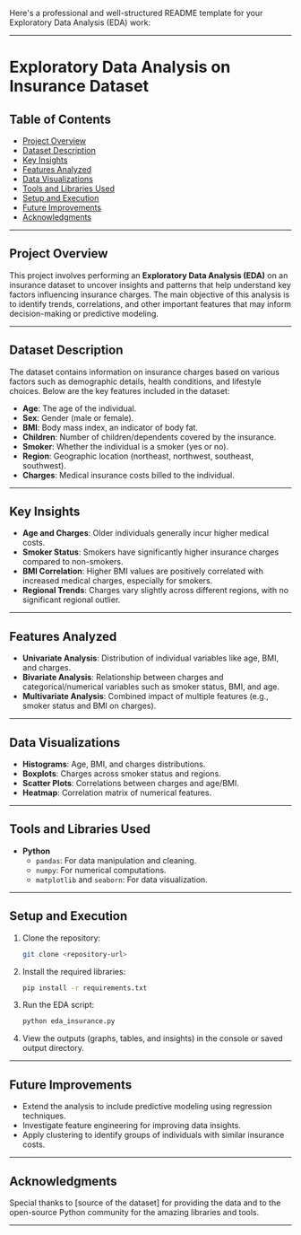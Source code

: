 Here's a professional and well-structured README template for your Exploratory Data Analysis (EDA) work:

---

# **Exploratory Data Analysis on Insurance Dataset**

## **Table of Contents**
- [Project Overview](#project-overview)  
- [Dataset Description](#dataset-description)  
- [Key Insights](#key-insights)  
- [Features Analyzed](#features-analyzed)  
- [Data Visualizations](#data-visualizations)  
- [Tools and Libraries Used](#tools-and-libraries-used)  
- [Setup and Execution](#setup-and-execution)  
- [Future Improvements](#future-improvements)  
- [Acknowledgments](#acknowledgments)  

---

## **Project Overview**  
This project involves performing an **Exploratory Data Analysis (EDA)** on an insurance dataset to uncover insights and patterns that help understand key factors influencing insurance charges. The main objective of this analysis is to identify trends, correlations, and other important features that may inform decision-making or predictive modeling.  

---

## **Dataset Description**  
The dataset contains information on insurance charges based on various factors such as demographic details, health conditions, and lifestyle choices. Below are the key features included in the dataset:  
- **Age**: The age of the individual.  
- **Sex**: Gender (male or female).  
- **BMI**: Body mass index, an indicator of body fat.  
- **Children**: Number of children/dependents covered by the insurance.  
- **Smoker**: Whether the individual is a smoker (yes or no).  
- **Region**: Geographic location (northeast, northwest, southeast, southwest).  
- **Charges**: Medical insurance costs billed to the individual.  

---

## **Key Insights**  
- **Age and Charges**: Older individuals generally incur higher medical costs.  
- **Smoker Status**: Smokers have significantly higher insurance charges compared to non-smokers.  
- **BMI Correlation**: Higher BMI values are positively correlated with increased medical charges, especially for smokers.  
- **Regional Trends**: Charges vary slightly across different regions, with no significant regional outlier.  

---

## **Features Analyzed**  
- **Univariate Analysis**: Distribution of individual variables like age, BMI, and charges.  
- **Bivariate Analysis**: Relationship between charges and categorical/numerical variables such as smoker status, BMI, and age.  
- **Multivariate Analysis**: Combined impact of multiple features (e.g., smoker status and BMI on charges).  

---

## **Data Visualizations**  
- **Histograms**: Age, BMI, and charges distributions.  
- **Boxplots**: Charges across smoker status and regions.  
- **Scatter Plots**: Correlations between charges and age/BMI.  
- **Heatmap**: Correlation matrix of numerical features.  

---

## **Tools and Libraries Used**  
- **Python**  
  - `pandas`: For data manipulation and cleaning.  
  - `numpy`: For numerical computations.  
  - `matplotlib` and `seaborn`: For data visualization.  

---

## **Setup and Execution**  
1. Clone the repository:  
   ```bash
   git clone <repository-url>
   ```  

2. Install the required libraries:  
   ```bash
   pip install -r requirements.txt
   ```  

3. Run the EDA script:  
   ```bash
   python eda_insurance.py
   ```  

4. View the outputs (graphs, tables, and insights) in the console or saved output directory.  

---

## **Future Improvements**  
- Extend the analysis to include predictive modeling using regression techniques.  
- Investigate feature engineering for improving data insights.  
- Apply clustering to identify groups of individuals with similar insurance costs.  

---

## **Acknowledgments**  
Special thanks to [source of the dataset] for providing the data and to the open-source Python community for the amazing libraries and tools.  

---

